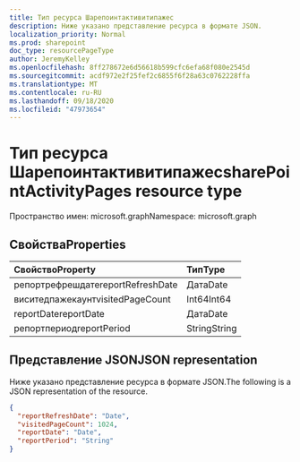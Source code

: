 ```yaml
---
title: Тип ресурса Шарепоинтактивитипажес
description: Ниже указано представление ресурса в формате JSON.
localization_priority: Normal
ms.prod: sharepoint
doc_type: resourcePageType
author: JeremyKelley
ms.openlocfilehash: 8ff278672e6d56618b599cfc6efa68f080e2545d
ms.sourcegitcommit: acdf972e2f25fef2c6855f6f28a63c0762228ffa
ms.translationtype: MT
ms.contentlocale: ru-RU
ms.lasthandoff: 09/18/2020
ms.locfileid: "47973654"
---
```

# <a name="sharepointactivitypages-resource-type"></a><span data-ttu-id="c6104-103">Тип ресурса Шарепоинтактивитипажес</span><span class="sxs-lookup"><span data-stu-id="c6104-103">sharePointActivityPages resource type</span></span>

<span data-ttu-id="c6104-104">Пространство имен: microsoft.graph</span><span class="sxs-lookup"><span data-stu-id="c6104-104">Namespace: microsoft.graph</span></span>

## <a name="properties"></a><span data-ttu-id="c6104-105">Свойства</span><span class="sxs-lookup"><span data-stu-id="c6104-105">Properties</span></span>

| <span data-ttu-id="c6104-106">Свойство</span><span class="sxs-lookup"><span data-stu-id="c6104-106">Property</span></span>          | <span data-ttu-id="c6104-107">Тип</span><span class="sxs-lookup"><span data-stu-id="c6104-107">Type</span></span>   |
| :---------------- | :----- |
| <span data-ttu-id="c6104-108">репортрефрешдате</span><span class="sxs-lookup"><span data-stu-id="c6104-108">reportRefreshDate</span></span> | <span data-ttu-id="c6104-109">Дата</span><span class="sxs-lookup"><span data-stu-id="c6104-109">Date</span></span>   |
| <span data-ttu-id="c6104-110">виситедпажекаунт</span><span class="sxs-lookup"><span data-stu-id="c6104-110">visitedPageCount</span></span>  | <span data-ttu-id="c6104-111">Int64</span><span class="sxs-lookup"><span data-stu-id="c6104-111">Int64</span></span>  |
| <span data-ttu-id="c6104-112">reportDate</span><span class="sxs-lookup"><span data-stu-id="c6104-112">reportDate</span></span>        | <span data-ttu-id="c6104-113">Дата</span><span class="sxs-lookup"><span data-stu-id="c6104-113">Date</span></span>   |
| <span data-ttu-id="c6104-114">репортпериод</span><span class="sxs-lookup"><span data-stu-id="c6104-114">reportPeriod</span></span>      | <span data-ttu-id="c6104-115">String</span><span class="sxs-lookup"><span data-stu-id="c6104-115">String</span></span> |

## <a name="json-representation"></a><span data-ttu-id="c6104-116">Представление JSON</span><span class="sxs-lookup"><span data-stu-id="c6104-116">JSON representation</span></span>

<span data-ttu-id="c6104-117">Ниже указано представление ресурса в формате JSON.</span><span class="sxs-lookup"><span data-stu-id="c6104-117">The following is a JSON representation of the resource.</span></span>

<!-- {
  "blockType": "resource",
  "@odata.type": "microsoft.graph.sharePointActivityPages"
} -->

```json
{
  "reportRefreshDate": "Date",
  "visitedPageCount": 1024,
  "reportDate": "Date",
  "reportPeriod": "String"
}
```


